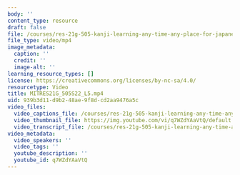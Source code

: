 ```yaml
---
body: ''
content_type: resource
draft: false
file: /courses/res-21g-505-kanji-learning-any-time-any-place-for-japanese-v-spring-2022/mitres21g_505s22_l5_360p_16_9.mp4
file_type: video/mp4
image_metadata:
  caption: ''
  credit: ''
  image-alt: ''
learning_resource_types: []
license: https://creativecommons.org/licenses/by-nc-sa/4.0/
resourcetype: Video
title: MITRES21G_505S22_L5.mp4
uid: 939b3d11-d9b2-48ae-9f8d-cd2aa9476a5c
video_files:
  video_captions_file: /courses/res-21g-505-kanji-learning-any-time-any-place-for-japanese-v-spring-2022/mitres21g_505s22_l5_captions.vtt
  video_thumbnail_file: https://img.youtube.com/vi/q7WZdYAaVtQ/default.jpg
  video_transcript_file: /courses/res-21g-505-kanji-learning-any-time-any-place-for-japanese-v-spring-2022/mitres21g_505s22_l5_transcript.pdf
video_metadata:
  video_speakers: ''
  video_tags: ''
  youtube_description: ''
  youtube_id: q7WZdYAaVtQ
---
```

